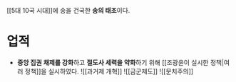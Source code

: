 [[5대 10국 시대]]에 송을 건국한 **송의 태조**이다.
# 업적
* **중앙 집권 채제를 강화**하고 **절도사 세력을 약화**하기 위해 [[조광윤이 실시한 정책|여러 정책]]을 실시하였다.
	![[과거제 개혁]]
	![[금군제도]]
	![[문치주의]]